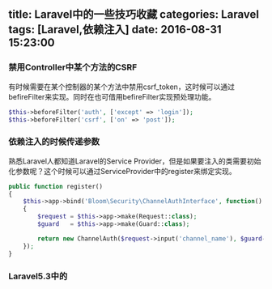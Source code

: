 title: Laravel中的一些技巧收藏
categories: Laravel
tags: [Laravel,依赖注入]
date: 2016-08-31 15:23:00
---
### 禁用Controller中某个方法的CSRF
有时候需要在某个控制器的某个方法中禁用csrf_token，这时候可以通过befireFilter来实现。同时在也可借用befireFilter实现预处理功能。
```php
$this->beforeFilter('auth', ['except' => 'login']);
$this->beforeFilter('csrf', ['on' => 'post']);
```
### 依赖注入的时候传递参数
熟悉Laravel人都知道Laravel的Service Provider，但是如果要注入的类需要初始化参数呢？这个时候可以通过ServiceProvider中的register来绑定实现。
```php
public function register()
{
    $this->app->bind('Bloom\Security\ChannelAuthInterface', function()
    {
        $request = $this->app->make(Request::class);
        $guard   = $this->app->make(Guard::class);

        return new ChannelAuth($request->input('channel_name'), $guard->user());
    });
}
```

### Laravel5.3中的